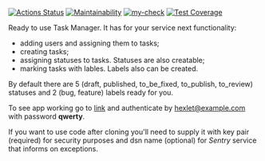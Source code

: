 [![Actions Status](https://github.com/roman-iork/java-project-99/actions/workflows/hexlet-check.yml/badge.svg)](https://github.com/roman-iork/java-project-99/actions)
[![Maintainability](https://api.codeclimate.com/v1/badges/409f9873e3127a761f0a/maintainability)](https://codeclimate.com/github/roman-iork/Task_Manager/maintainability)
[![my-check](https://github.com/roman-iork/Task_Manager/actions/workflows/task_manager-check.yml/badge.svg)](https://github.com/roman-iork/Task_Manager/actions/workflows/task_manager-check.yml)
[![Test Coverage](https://api.codeclimate.com/v1/badges/409f9873e3127a761f0a/test_coverage)](https://codeclimate.com/github/roman-iork/Task_Manager/test_coverage)


Ready to use Task Manager.
It has for your service next functionality:
- adding users and assigning them to tasks;
- creating tasks;
- assigning statuses to tasks. Statuses are also creatable;
- marking tasks with lables. Labels also can be created.

By default there are 5 (draft, published, to_be_fixed, to_publish, to_review) statuses and 2 (bug, feature) labels ready for you.

To see app working go to [link](https://task-manager-p7ec.onrender.com) and authenticate by hexlet@example.com with password **qwerty**.

If you want to use code after cloning you'll need to supply it with key pair (required) for security purposes and dsn name (optional) for *Sentry* service that informs on exceptions.
